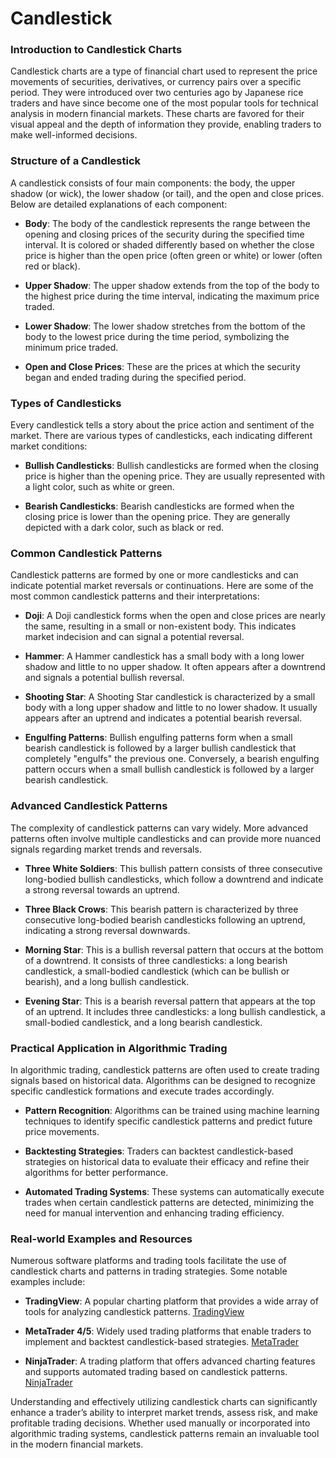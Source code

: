# Candlestick

### Introduction to Candlestick Charts
Candlestick charts are a type of financial chart used to represent the price movements of securities, derivatives, or currency pairs over a specific period. They were introduced over two centuries ago by Japanese rice traders and have since become one of the most popular tools for technical analysis in modern financial markets. These charts are favored for their visual appeal and the depth of information they provide, enabling traders to make well-informed decisions.

### Structure of a Candlestick
A candlestick consists of four main components: the body, the upper shadow (or wick), the lower shadow (or tail), and the open and close prices. Below are detailed explanations of each component:

- **Body**: The body of the candlestick represents the range between the opening and closing prices of the security during the specified time interval. It is colored or shaded differently based on whether the close price is higher than the open price (often green or white) or lower (often red or black).

- **Upper Shadow**: The upper shadow extends from the top of the body to the highest price during the time interval, indicating the maximum price traded.

- **Lower Shadow**: The lower shadow stretches from the bottom of the body to the lowest price during the time period, symbolizing the minimum price traded.

- **Open and Close Prices**: These are the prices at which the security began and ended trading during the specified period.

### Types of Candlesticks
Every candlestick tells a story about the price action and sentiment of the market. There are various types of candlesticks, each indicating different market conditions:

- **Bullish Candlesticks**: Bullish candlesticks are formed when the closing price is higher than the opening price. They are usually represented with a light color, such as white or green.

- **Bearish Candlesticks**: Bearish candlesticks are formed when the closing price is lower than the opening price. They are generally depicted with a dark color, such as black or red.

### Common Candlestick Patterns
Candlestick patterns are formed by one or more candlesticks and can indicate potential market reversals or continuations. Here are some of the most common candlestick patterns and their interpretations:

- **Doji**: A Doji candlestick forms when the open and close prices are nearly the same, resulting in a small or non-existent body. This indicates market indecision and can signal a potential reversal.

- **Hammer**: A Hammer candlestick has a small body with a long lower shadow and little to no upper shadow. It often appears after a downtrend and signals a potential bullish reversal.

- **Shooting Star**: A Shooting Star candlestick is characterized by a small body with a long upper shadow and little to no lower shadow. It usually appears after an uptrend and indicates a potential bearish reversal.

- **Engulfing Patterns**: Bullish engulfing patterns form when a small bearish candlestick is followed by a larger bullish candlestick that completely "engulfs" the previous one. Conversely, a bearish engulfing pattern occurs when a small bullish candlestick is followed by a larger bearish candlestick.

### Advanced Candlestick Patterns
The complexity of candlestick patterns can vary widely. More advanced patterns often involve multiple candlesticks and can provide more nuanced signals regarding market trends and reversals.

- **Three White Soldiers**: This bullish pattern consists of three consecutive long-bodied bullish candlesticks, which follow a downtrend and indicate a strong reversal towards an uptrend.

- **Three Black Crows**: This bearish pattern is characterized by three consecutive long-bodied bearish candlesticks following an uptrend, indicating a strong reversal downwards.

- **Morning Star**: This is a bullish reversal pattern that occurs at the bottom of a downtrend. It consists of three candlesticks: a long bearish candlestick, a small-bodied candlestick (which can be bullish or bearish), and a long bullish candlestick.

- **Evening Star**: This is a bearish reversal pattern that appears at the top of an uptrend. It includes three candlesticks: a long bullish candlestick, a small-bodied candlestick, and a long bearish candlestick.

### Practical Application in Algorithmic Trading
In algorithmic trading, candlestick patterns are often used to create trading signals based on historical data. Algorithms can be designed to recognize specific candlestick formations and execute trades accordingly. 

- **Pattern Recognition**: Algorithms can be trained using machine learning techniques to identify specific candlestick patterns and predict future price movements.

- **Backtesting Strategies**: Traders can backtest candlestick-based strategies on historical data to evaluate their efficacy and refine their algorithms for better performance.

- **Automated Trading Systems**: These systems can automatically execute trades when certain candlestick patterns are detected, minimizing the need for manual intervention and enhancing trading efficiency.

### Real-world Examples and Resources
Numerous software platforms and trading tools facilitate the use of candlestick charts and patterns in trading strategies. Some notable examples include:

- **TradingView**: A popular charting platform that provides a wide array of tools for analyzing candlestick patterns. [TradingView](https://tradingview.com)

- **MetaTrader 4/5**: Widely used trading platforms that enable traders to implement and backtest candlestick-based strategies. [MetaTrader](https://www.metatrader4.com)

- **NinjaTrader**: A trading platform that offers advanced charting features and supports automated trading based on candlestick patterns. [NinjaTrader](https://ninjatrader.com)

Understanding and effectively utilizing candlestick charts can significantly enhance a trader’s ability to interpret market trends, assess risk, and make profitable trading decisions. Whether used manually or incorporated into algorithmic trading systems, candlestick patterns remain an invaluable tool in the modern financial markets.